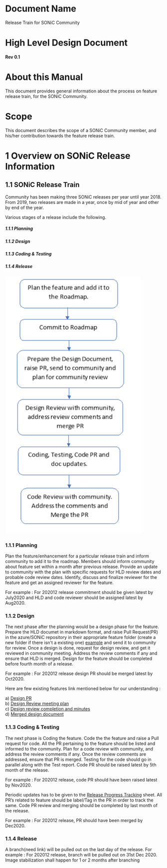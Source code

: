 # Document Name                                                  
Release Train for SONiC Community  
                          
# High Level Design Document                                   
#### Rev 0.1                                                   

# About this Manual
This document provides general information about the process on feature release train, for the SONiC Community.

# Scope                                                                                  
This document describes the scope of a SONiC Community member, and his/her contribution towards the feature release train.

# 1 Overview on SONiC Release Information

## 1.1 SONiC Release Train 
Community has been making three SONiC releases per year until year 2018. From 2019, two releases are made in a year, once by mid of year and other by end of the year.

Various stages of a release include the following.
	
##### 1.1.1 Planning 
##### 1.1.2 Design 
##### 1.1.3 Coding & Testing  
##### 1.1.4 Release  

![](https://github.com/pyuvarajan/Test-local/blob/master/release_train_png.png)

### 1.1.1 Planning 
Plan the feature/enhancement for a particular release train and inform community to add it to the roadmap. Members should inform community about feature set within a month after previous release. Provide an update to community with the plan with specific requests for HLD review dates and probable code review dates. Identify, discuss and finalize reviewer for the feature and get an assigned reviewer for the feature. 

For example : For 202012 release commitment should be given latest by July2020 and HLD and code reviewer should be assigned latest by Aug2020.

### 1.1.2 Design
The next phase after the planning would be a design phase for the feature. Prepare the HLD documet in markdown format, and raise Pull Request(PR) in the azure/SONiC repository in their appropriate feature folder (create a new folder if there isn't a existing one) [example](https://github.com/Azure/SONiC/tree/master/doc) and send it to community for review. Once a design is done, request for design review, and get it reviewed in community meeting. Address the review comments if any and ensure that HLD is merged. Design for the feature should be completed before fourth month of a release. 

For example : For 202012 release design PR should be merged latest by Oct2020.

Here are few existing features link mentioned below for our understanding : 

a) [Design PR](https://github.com/Azure/SONiC/pull/450)<br>
b) [Design Review meeting plan](https://groups.google.com/forum/#!msg/sonicproject/jznL7kDtfUM/RiQnZ-BsAwAJ)<br>
c) [Design review completion and minutes](https://groups.google.com/d/msg/sonicproject/kST4pB3k-Hw/c-cL03PhAwAJ)<br>
d) [Merged design document](https://github.com/Azure/SONiC/blob/master/doc/dynamic-port-breakout/sonic-dynamic-port-breakout-HLD.md)

### 1.1.3 Coding & Testing 
The next phase is Coding the feature. Code the the feature and raise a Pull request for code. All the PR pertaining to the feature should be listed and informed to the community. Plan for a code review with community, and address the review comments if any. Once the review comments are addressed, ensure that PR is merged. Testing for the code should go in parallel along with the Test report. Code PR should be raised latest by 5th month of the release.  

For example : For 202012 release, code PR should have been raised latest by Nov2020.

Periodic updates has to be given to the [Release Progress Tracking](https://github.com/Azure/SONiC/wiki/Release-Progress-Tracking-202006) sheet. All PR’s related to feature should be label/Tag in the PR in order to track the same. Code PR review and merging should be completed by last month of the release. 

For example : For 202012 release, PR should have been merged by Dec2020. 


### 1.1.4 Release
A branch(need link) will be pulled out on the last day of the release. For example : For 202012 release, branch will be pulled out on 31st Dec 2020. Image stabilization shall happen for 1 or 2 months after branching
